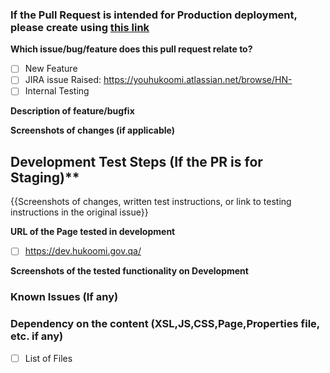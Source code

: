 ### If the Pull Request is intended for Production deployment, please create using [this link](https://github.com/hayagreeva/Hukoomi-Revamp/compare/production...staging?expand=1&template=production_deployment.md&title=Production+Deployment+YYYY-MM-DD&labels=Production+Deployment&assignees=j-saraiya,indyabhushan)


**Which issue/bug/feature does this pull request relate to?**

- [ ] New Feature
- [ ] JIRA issue Raised: https://youhukoomi.atlassian.net/browse/HN-
- [ ] Internal Testing

**Description of feature/bugfix**


**Screenshots of changes (if applicable)**

## Development Test Steps (If the PR is for Staging)**

{{Screenshots of changes, written test instructions, or link to testing instructions in the original issue}}

**URL of the Page tested in development**

- [ ] https://dev.hukoomi.gov.qa/

**Screenshots of the tested functionality on Development**

### Known Issues (If any)

### Dependency on the content (XSL,JS,CSS,Page,Properties file, etc. if any)

- [ ] List of Files